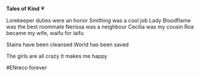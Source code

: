 <!-- title: Shakira's Journal Entry: Day 8 -->

**Tales of Kind** 💗

Lorekeeper duties were an honor
Smithing was a cool job
Lady Bloodflame was the best roommate
Nerissa was a neighbour
Cecilia was my cousin
Roa became my wife, waifu for laifu

Stains have been cleansed
World has been saved

The girls are all crazy
It makes me happy

#ENreco forever
